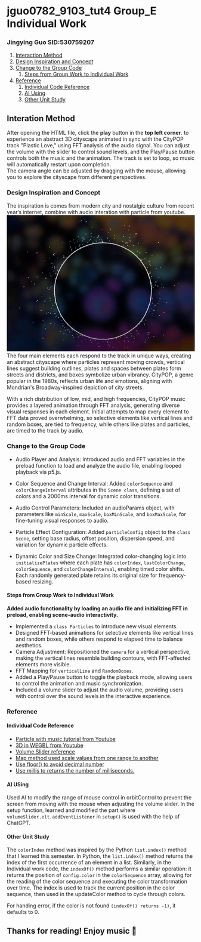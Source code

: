 # jguo0782_9103_tut4 Group_E Individual Work
### Jingying Guo SID:530759207
1. [Interaction Method](#interaction-method)
2. [Design Inspiration and Concept](#design-inspiration-and-concept)
3. [Change to the Group Code](#change-to-the-group-code)
    1. [Steps from Group Work to Individual Work](#steps-from-group-work-to-individual-work)
5. [Reference](#reference)
    1. [Individual Code Reference](#individual-code-reference)
    2. [AI Using](#ai-using)
    3. [Other Unit Study](#other-unit-study)
## Interation Method
After opening the HTML file, click the **play** button in the **top left corner**. to experience an abstract 3D cityscape animated in sync with the CityPOP track "Plastic Love," using FFT analysis of the audio signal.
You can adjust the volume with the slider to control sound levels, and the Play/Pause button controls both the music and the animation. The track is set to loop, so music will automatically restart upon completion.    
The camera angle can be adjusted by dragging with the mouse, allowing you to explore the cityscape from different perspectives.  
### Design Inspiration and Concept
The inspiration is comes from modern city and nostalgic culture from recent year‘s internet, combine with audio interation with particle from youtube.  
![Code an Audio Visualizer in p5js](readmeImages/Particle_with_music_inspiration.png)
The four main elements each respond to the track in unique ways, creating an abstract cityscape where particles represent moving crowds, vertical lines suggest building outlines, plates and spaces between plates form streets and districts, and boxes symbolize urban vibrancy. CityPOP, a genre popular in the 1980s, reflects urban life and emotions, aligning with Mondrian's Broadway-inspired depiction of city streets.  
  
With a rich distribution of low, mid, and high frequencies, CityPOP music provides a layered animation through FFT analysis, generating diverse visual responses in each element. Initial attempts to map every element to FFT data proved overwhelming, so selective elements like vertical lines and random boxes, are tied to frequency, while others like plates and particles, are timed to the track by audio.  
  
### Change to the Group Code
* Audio Player and Analysis:
  Introduced audio and FFT variables in the preload function to load and analyze the audio file, enabling looped playback via p5.js.  

* Color Sequence and Change Interval:
  Added `colorSequence` and `colorChangeInterval` attributes in the `Scene class`, defining a set of colors and a 2000ms interval for dynamic color transitions.  

* Audio Control Parameters:
  Included an audioParams object, with parameters like `minScale`, `maxScale`, `boxMinScale`, and `boxMaxScale`, for fine-tuning visual responses to audio.  

* Particle Effect Configuration:
  Added `particleConfig` object to the `class Scene`, setting base radius, offset position, dispersion speed, and variation for dynamic particle effects.  

* Dynamic Color and Size Change:
  Integrated color-changing logic into `initializePlates` where each plate has `colorIndex`, `lastColorChange`, `colorSequence`, and `colorChangeInterval`, enabling timed color shifts. Each randomly generated plate retains its original size for frequency-based resizing.
#### Steps from Group Work to Individual Work
**Added audio functionality by loading an audio file and initializing FFT in preload, enabling scene-audio interactivity.**
* Implemented a `class Particles` to introduce new visual elements.
* Designed FFT-based animations for selective elements like vertical lines and random boxes, while others respond to elapsed time to balance aesthetics.
* Camera Adjustment: Repositioned the `camera` for a vertical perspective, making the vertical lines resemble building contours, with FFT-affected elements more visible.
* FFT Mapping for `verticalLine` and `RandomBoxes`.  
* Added a Play/Pause button to toggle the playback mode, allowing users to control the animation and music synchronization.  
* Included a volume slider to adjust the audio volume, providing users with control over the sound levels in the interactive experience.  
### Reference
#### Individual Code Reference
* [Particle with music tutorial from Youtube](https://www.youtube.com/watch?v=uk96O7N1Yo0)  
* [3D in WEGBL from Youtube](https://www.youtube.com/watch?v=nqiKWXUX-o8)  
* [Volume Slider reference](https://editor.p5js.org/jfforero/sketches/FYr5O5bAx)  
* [Map method used scale values from one range to another](https://p5js.org/zh-Hans/reference/p5/map/)
* [Use floor() to avoid decimal number](https://p5js.org/zh-Hans/reference/p5/floor/)  
* [Use millis to returns the number of milliseconds.](https://p5js.org/zh-Hans/reference/p5/millis/)  
#### AI USing
 Used AI to modify the range of mouse control in orbitControl to prevent the screen from moving with the mouse when adjusting the volume slider. In the setup function, learned and modified the part where 
 `volumeSlider.elt.addEventListener` in `setup()` is used with the help of ChatGPT.
#### Other Unit Study
The `colorIndex` method was inspired by the Python `list.index()` method that I learned this semester. In Python, the `list.index()` method returns the index of the first occurrence of an element in a list. Similarly, in the Individual work code, the `indexOf()` method performs a similar operation: it returns the position of `config.color` in the `colorSequence` array, allowing for the reading of the color sequence and executing the color transformation over time. The index is used to track the current position in the color sequence, then used in the updateColor method to cycle through colors.  

For handing error, if the color is not found `(indexOf() returns -1)`, it defaults to 0.

## Thanks for reading! Enjoy music :musical_note: